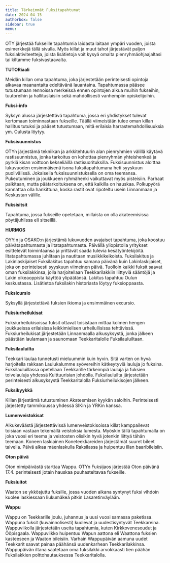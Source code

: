 ```yaml
---
title: Tärkeimmät Fuksitapahtumat
date: 2024-04-15
authorbox: false
sidebar: true
menu:
---
```




OTY järjestää fukseille tapahtumia laidasta laitaan ympäri vuoden, joista esimerkkejä tällä sivulla. Myös killat ja muut tahot järjestävät paljon fuksiaktiviteetteja, joista lisätietoja voit kysyä omalta pienryhmäohjaajaltasi tai kiltamme fuksivastaavalta.

**TUTORiaali**

Meidän killan oma tapahtuma, joka järjestetään perinteisesti opintoja alkavaa maanantaita edeltävänä lauantaina. Tapahtumassa pääsee tutustumaan rennoissa merkeissä ennen opintojen alkua muihin fukseihin, tuutoreihin ja hallituslaisiin sekä mahdollisesti vanhempiin opiskelijoihin.

**Fuksi-info**

Syksyn alussa järjestettävä tapahtuma, jossa eri yhdistykset tulevat kertomaan toiminnastaan fukseille. Täällä viimeistään tulee oman killan hallitus tutuksi ja pääset tutustumaan, mitä erilaisia harrastemahdollisuuksia ym. Oulusta löytyy.

**Fuksisuunnistus**

OTYn järjestämä tekniikan ja arkkitehtuurin alan pienryhmien välillä käytävä rastisuunnistus, jonka tarkoitus on kohottaa pienryhmän yhteishenkeä ja pyrkiä kisan voittoon kekseliäillä rastisuorituksilla. Fuksisuunnistus aloittaa lukuvuoden ensimmäisenä isona fuksitapahtumana heti syyskuun puolivälissä. Jokaisella fuksisuunnistuksella on oma teemansa. Pukeutuminen ja joukkueen ryhmähenki vaikuttavat myös pisteisiin. Parhaat palkitaan, mutta päätarkoituksena on, että kaikilla on hauskaa. Polkupyörä kannattaa olla hankittuna, koska rastit ovat ripoteltu usein Linnanmaan ja Keskustan välille.

**Fuksisitsit**

Tapahtuma, jossa fukseille opetetaan, millaista on olla akateemisissa pöytäjuhlissa eli sitseillä.

**HURMOS**

OYY:n ja OSAKO:n järjestämä lukuvuoden avajaiset tapahtuma, joka koostuu päivätapahtumasta ja iltatapahtumasta. Päivällä yliopistolla yritykset esittelevät toimintaansa ja yrittävät saada tulevia kesätyöntekijöitä. Iltatapahtumassa juhlitaan ja nautitaan musiikkikeikoista.
Fuksilakitus ja Lakinlaskijaiset
Fuksilakitus tapahtuu samana päivänä kuin Lakinlaskijaiset, joka on perinteisesti syyskuun viimeinen päivä. Tuolloin kaikki fuksit saavat oman fuksilakkinsa, jolla harjoitellaan Teekkarilakkiin liittyviä sääntöjä ja Lakin oikeaoppista käyttöä ylipäätänsä. Lakitus tapahtuu Oulun keskustassa. Lisätietoa fuksilakin historiasta löytyy fuksioppaasta.

**Fuksicursio**

Syksyllä järjestettävä fuksien ikioma ja ensimmäinen excursio.

**Fuksiurheilukisat**

Fuksiurheilukisoissa fuksit ottavat toisistaan mittaa kolmen hengen joukkueissa erilaisissa leikkimielisen urheilullisissa tehtävissä. Fuksiurheilukisat järjestetään Linnanmaalla alkusyksystä, jonka jälkeen päästään laulamaan ja saunomaan Teekkaritalolle Fuksilauluiltaan.

**Fuksilauluilta**

Teekkari laulaa tunnetusti mieluummin kuin hyvin. Sitä varten on hyvä harjoitella rakkaan Laulukalumme syövereihin kätkeytyviä lauluja jo fuksina. Fuksilauluillassa opetellaan Teekkarille tärkeimpiä lauluja ja fuksien toivelauluja yhdessä Kulttuurisian johdolla. Fuksilauluilta järjestetään perinteisesti alkusyksystä Teekkaritalolla Fuksiurheilukisojen jälkeen.

**Fuksikyykkä**

Killan järjestämä tutustuminen Akateemisen kyykän saloihin. Perinteisesti järjestetty tammikuussa yhdessä SIKin ja YRKin kanssa.

**Lumenveistokisat**

Alkukeväästä järjestettävissä lumenveistokisoissa killat kamppailevat toisiaan vastaan tekemällä veistoksia lumesta. Myöskin tällä tapahtumalla on joka vuosi eri teema ja veistosten olisikin hyvä jotenkin liittyä tähän teemaan.
Koneen laskiainen
Koneteekkareiden järjestämät suuret bileet talvella. Päivä alkaa mäenlaskulla Raksilassa ja huipentuu illan baaribileisiin.

**Oton päivä**

Oton nimipäivästä starttaa Wappu. OTYn Fuksijaos järjestää Oton päivänä 17.4. perinteisesti jotain hauskaa puuhasteltavaa fukseille.

**Fuksiuitot**

Waaton se ykkösjuttu fuksille, jossa vuoden aikana syntynyt fuksi vihdoin kuolee laskiessaan liukumäkeä pitkin Lasaretinväylään.

**Wappu**

Wappu on Teekkarille joulu, juhannus ja uusi vuosi samassa paketissa. Wappuna fuksit (kuvainnolisesti) kuolevat ja uudestisyntyvät Teekkareina. Wappuviikolla järjestetään useita tapahtumia, kuten Kirkkovenesoudut ja Ööpisgaala. Wappuviikko huipentuu Wapun aattona eli Waattona fuksien kasteeseen ja Waaton bileisiin. Varhain Wappupäivän aamuna uudet Teekkarit saavat painaa päähänsä uudenkarhean Teekkarilakkinsa. Wappupäivän iltana saatetaan oma fuksilakki arvokkaasti tien päähän Fuksilakkien polttohautauksessa Teekkaritalolla.
